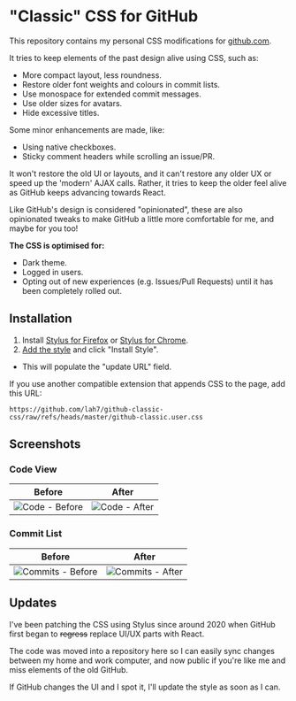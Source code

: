 
# "Classic" CSS for GitHub

This repository contains my personal CSS modifications for [github.com](https://github.com).

It tries to keep elements of the past design alive using CSS, such as:

* More compact layout, less roundness.
* Restore older font weights and colours in commit lists.
* Use monospace for extended commit messages.
* Use older sizes for avatars.
* Hide excessive titles.

Some minor enhancements are made, like:

* Using native checkboxes.
* Sticky comment headers while scrolling an issue/PR.

It won't restore the old UI or layouts, and it can't restore any older UX
or speed up the 'modern' AJAX calls. Rather, it tries to keep the older
feel alive as GitHub keeps advancing towards React.

Like GitHub's design is considered "opinionated", these are also opinionated tweaks
to make GitHub a little more comfortable for me, and maybe for you too!

**The CSS is optimised for:**

- Dark theme.
- Logged in users.
- Opting out of new experiences (e.g. Issues/Pull Requests) until it has been completely rolled out.


## Installation

1. Install [Stylus for Firefox](https://addons.mozilla.org/en-US/firefox/addon/styl-us/) or [Stylus for Chrome](https://chromewebstore.google.com/detail/stylus/clngdbkpkpeebahjckkjfobafhncgmne).
2. [Add the style](https://github.com/lah7/github-classic-css/raw/refs/heads/master/github-classic.user.css) and click "Install Style".
  * This will populate the "update URL" field.

If you use another compatible extension that appends CSS to the page, add this URL:

    https://github.com/lah7/github-classic-css/raw/refs/heads/master/github-classic.user.css


## Screenshots

### Code View
| Before | After |
| ------ | ----- |
| ![Code - Before](https://github.com/user-attachments/assets/26e94aa2-bd49-409a-a25f-35d87ddd72d0) | ![Code - After](https://github.com/user-attachments/assets/72e23c26-7837-41d5-95a5-d1b713162c6f) |

### Commit List
| Before | After |
| ------ | ----- |
| ![Commits - Before](https://github.com/user-attachments/assets/cabc19da-bc27-4ce0-b898-f428dd318d21) | ![Commits - After](https://github.com/user-attachments/assets/b9956623-579a-4483-bc0d-c15d77f07bdf) |


## Updates

I've been patching the CSS using Stylus since around 2020 when GitHub first
began to ~~regress~~ replace UI/UX parts with React.

The code was moved into a repository here so I can easily sync changes between my
home and work computer, and now public if you're like me and miss elements of the
old GitHub.

If GitHub changes the UI and I spot it, I'll update the style as soon as I can.

